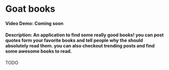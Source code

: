 # Goat books

#### Video Demo: Coming soon

#### Description: An application to find some really good books! you can post quotes form your favorite books and tell people why the should absolutely read them. you can also checkout trending posts and find some awesome books to read.

TODO
